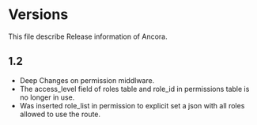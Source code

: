 # Versions

This file describe Release information of Ancora.

## 1.2

 - Deep Changes on permission middlware. 
 - The access_level field of roles table and role_id in permissions table is no longer in use.
 - Was inserted role_list in permission to explicit set a json with all roles allowed to use the route.
  
